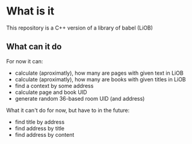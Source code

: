 # What is it

This repository is a C++ version of a library of babel (LiOB)

## What can it do

For now it can:

- calculate (aproximatly), how many are pages with given text in LiOB
- calculate (aproximatly), how many are books with given titles in LiOB
- find a context by some address
- calculate page and book UID
- generate random 36-based room UID (and address)

What it can't do for now, but have to in the future:

- find title by address
- find address by title
- find address by content
